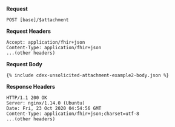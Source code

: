 
**Request**

~~~
POST [base]/$attachment
~~~

**Request Headers**

~~~
Accept: application/fhir+json
Content-Type: application/fhir+json
...(other headers)
~~~

**Request Body**

~~~
{% include cdex-unsolicited-attachment-example2-body.json %}
~~~

**Response Headers**

~~~
HTTP/1.1 200 OK
Server: nginx/1.14.0 (Ubuntu)
Date: Fri, 23 Oct 2020 04:54:56 GMT
Content-Type: application/fhir+json;charset=utf-8
...(other headers)
~~~
